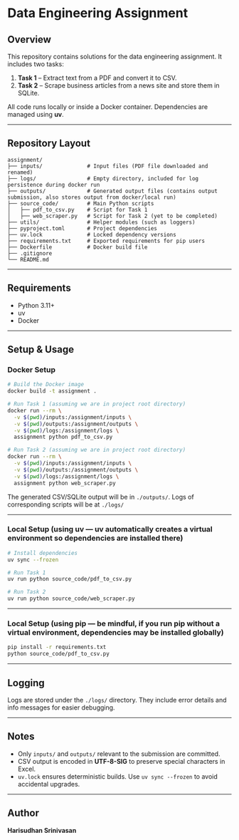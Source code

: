 # Data Engineering Assignment

## Overview

This repository contains solutions for the data engineering assignment.
It includes two tasks:

1. **Task 1** – Extract text from a PDF and convert it to CSV.
2. **Task 2** – Scrape business articles from a news site and store them in SQLite.

All code runs locally or inside a Docker container.
Dependencies are managed using **uv**.

---

## Repository Layout

```
assignment/
├── inputs/              # Input files (PDF file downloaded and renamed)
├── logs/                # Empty directory, included for log persistence during docker run
├── outputs/             # Generated output files (contains output submission, also stores output from docker/local run)
├── source_code/         # Main Python scripts
│   ├── pdf_to_csv.py    # Script for Task 1
│   ├── web_scraper.py   # Script for Task 2 (yet to be completed)
├── utils/               # Helper modules (such as loggers)
├── pyproject.toml       # Project dependencies 
├── uv.lock              # Locked dependency versions
├── requirements.txt     # Exported requirements for pip users  
├── Dockerfile           # Docker build file
├── .gitignore
└── README.md
```

---

## Requirements

* Python 3.11+
* uv
* Docker

---

## Setup & Usage

### Docker Setup

```bash
# Build the Docker image
docker build -t assignment .

# Run Task 1 (assuming we are in project root directory)
docker run --rm \
  -v $(pwd)/inputs:/assignment/inputs \
  -v $(pwd)/outputs:/assignment/outputs \
  -v $(pwd)/logs:/assignment/logs \
  assignment python pdf_to_csv.py 

# Run Task 2 (assuming we are in project root directory)
docker run --rm \
  -v $(pwd)/inputs:/assignment/inputs \
  -v $(pwd)/outputs:/assignment/outputs \
  -v $(pwd)/logs:/assignment/logs \
  assignment python web_scraper.py 
```

The generated CSV/SQLite output will be in `./outputs/`. Logs of corresponding scripts will be at `./logs/`

---

### Local Setup (using uv — uv automatically creates a virtual environment so dependencies are installed there)

```bash
# Install dependencies  
uv sync --frozen

# Run Task 1 
uv run python source_code/pdf_to_csv.py

# Run Task 2 
uv run python source_code/web_scraper.py
```

---

### Local Setup (using pip — be mindful, if you run pip without a virtual environment, dependencies may be installed globally)

```bash
pip install -r requirements.txt
python source_code/pdf_to_csv.py
```

---

## Logging

Logs are stored under the `./logs/` directory.
They include error details and info messages for easier debugging.

---

## Notes

* Only `inputs/` and `outputs/` relevant to the submission are committed.
* CSV output is encoded in **UTF-8-SIG** to preserve special characters in Excel.
* `uv.lock` ensures deterministic builds. Use `uv sync --frozen` to avoid accidental upgrades.

---

## Author

**Harisudhan Srinivasan**
